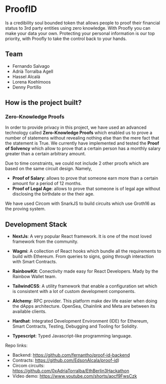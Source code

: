 # ProofID
Is a credibility soul bounded token that allows people to proof their financial status to 3rd party entities using zero knowledge. With Proofly you can make your data your own. Protecting your personal information is our top priority, with Proofly to take the control back to your hands.


## Team

- Fernando Salvago
- Adrià Torralba Agell
- Hassel Alcalá 
- Lorena Koehlmoos
- Denny Portillo 

## How is the project built?

### Zero-Knowledge Proofs

In order to provide privacy in this project, we have used an advanced technology called **Zero-Knowledge Proofs** which enabled us to prove a number of statemens without revealing nothing else than the mere fact that the statement is True. We currently have implemented and tested the **Proof of Solvency** which allow to prove that a certain person has a monthly salary greater than a certain arbitrary amount.

Due to time constraints, we could not include 2 other proofs which are based on the same circuit design. Namely, 

- **Proof of Salary**: allows to prove that someone earn more than a certain amount for a period of 12 months.
- **Proof of Legal Age**: allows to prove that someone is of legal age without disclosing the birthdate or the their age.

We have used Circom with SnarkJS to build circuits which use Groth16 as the proving system.


## Development Stack

- **NextJs**: A very popular React framework. It is one of the most loved framework from the community.

- **Wagmi**: A collection of React hooks which bundle all the requirements to build with Ethereum. From queries to signs, going through interaction with Smart Contracts.

- **RainbowKit**: Conectivity made easy for React Developers. Mady by the Rainbow Wallet team.

- **TailwindCSS**: A utility framework that enable a configuration set which is consistent with a lot of custom development components.


- **Alchemy**: RPC provider. This platform make dev life easier when doing the dApps architecture. OpenSea, Chainlink and Meta are between its available clients.

- **Hardhat**: Integrated Development Environment (IDE) for Ethereum, Smart Contracts, Testing, Debugging and Tooling for Solidity.

- **Typescript**: Typed Javascript-like programming language.

Repo links:
- Backend: https://github.com/fernantho/proof-id-backend
- Contracts: https://github.com/EdsonAlcala/proof-id)
- Circom circuits: https://github.com/0xAdriaTorralba/EthBerlin3Hackathon
- Video demo: https://www.youtube.com/shorts/aocf9FwsCzk



